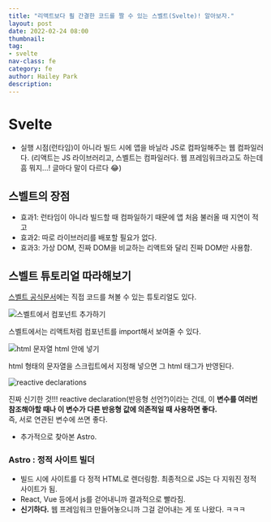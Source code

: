 ```yaml
---
title: "리액트보다 훨 간결한 코드를 짤 수 있는 스벨트(Svelte)! 알아보자."
layout: post
date: 2022-02-24 08:00
thumbnail: 
tag:
- svelte
nav-class: fe
category: fe
author: Hailey Park
description: 
---
```


# Svelte

- 실행 시점(런타임)이 아니라 빌드 시에 앱을 바닐라 JS로 컴파일해주는 웹 컴파일러다. (리액트는 JS 라이브러리고, 스벨트는 컴파일러다. 웹 프레임워크라고도 하는데 흠 뭐지...! 글마다 말이 다르다 😂)

## 스벨트의 장점

- 효과1: 런타임이 아니라 빌드할 때 컴파일하기 때문에 앱 처음 불러올 때 지연이 적고 
- 효과2: 따로 라이브러리를 배포할 필요가 없다.
- 효과3: 가상 DOM, 진짜 DOM을 비교하는 리액트와 달리 진짜 DOM만 사용함.


## 스벨트 튜토리얼 따라해보기

[스벨트 공식문서](https://svelte.dev)에는 직접 코드를 쳐볼 수 있는 튜토리얼도 있다.

![스벨트에서 컴포넌트 추가하기]({{site.baseurl}}/assets/images/sv1.png)

스벨트에서는 리액트처럼 컴포넌트를 import해서 보여줄 수 있다.

![html 문자열 html 안에 넣기]({{site.baseurl}}/assets/images/sv2.png)

html 형태의 문자열을 스크립트에서 지정해 넣으면 그 html 태그가 반영된다. 

![reactive declarations]({{site.baseurl}}/assets/images/sv3.png)

진짜 신기한 것!!! reactive declaration(반응형 선언?)이라는 건데, 이 **변수를 여러번 참조해아할 때나 이 변수가 다른 반응형 값에 의존적일 때 사용하면 좋다.**  
즉, 서로 연관된 변수에 쓰면 좋다.


+ 추가적으로 찾아본 Astro. 

### Astro : 정적 사이트 빌더

- 빌드 시에 사이트를 다 정적 HTML로 렌더링함. 최종적으로 JS는 다 지워진 정적 사이트가 됨.
- React, Vue 등에서 js를 걷어내니까 결과적으로 빨라짐.
- **신기하다.** 웹 프레임워크 만들어놓으니까 그걸 걷어내는 게 또 나왔다. ㅋㅋㅋ
